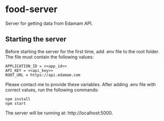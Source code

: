 # food-server
Server for getting data from Edamam API.

## Starting the server
Before starting the server for the first time, add .env file to the root folder. The file must contain the following values:

```
APPLICATION_ID = <<app_id>>
API_KEY = <<api_key>>
ROOT_URL = https://api.edamam.com
```
Please contact me to provide these variables. After adding .env file with correct values, run the following commands:

```
npm install
npm start
```
The server will be running at: http://localhost:5000.
